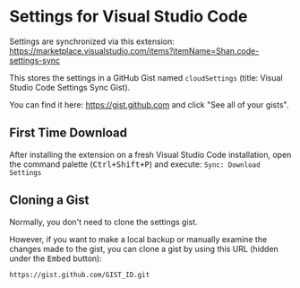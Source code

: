 # Settings for Visual Studio Code

Settings are synchronized via this extension: <https://marketplace.visualstudio.com/items?itemName=Shan.code-settings-sync>

This stores the settings in a GitHub Gist named `cloudSettings` (title: Visual Studio Code Settings Sync Gist).

You can find it here: <https://gist.github.com> and click "See all of your gists".

## First Time Download

After installing the extension on a fresh Visual Studio Code installation, open the command palette (<kbd>Ctrl+Shift+P</kbd>) and execute: `Sync: Download Settings`

## Cloning a Gist

Normally, you don't need to clone the settings gist.

However, if you want to make a local backup or manually examine the changes made to the gist, you can clone a gist by using this URL (hidden under the <kbd>Embed</kbd> button):

    https://gist.github.com/GIST_ID.git
